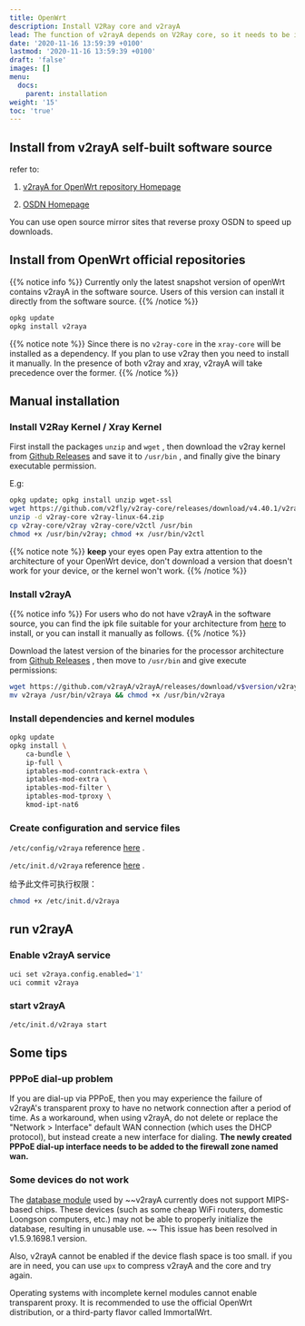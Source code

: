 ```yaml
---
title: OpenWrt
description: Install V2Ray core and v2rayA
lead: The function of v2rayA depends on V2Ray core, so it needs to be installed.
date: '2020-11-16 13:59:39 +0100'
lastmod: '2020-11-16 13:59:39 +0100'
draft: 'false'
images: []
menu:
  docs:
    parent: installation
weight: '15'
toc: 'true'
---
```


## Install from v2rayA self-built software source

refer to:

1. [v2rayA for OpenWrt repository Homepage](https://github.com/v2raya/v2raya-openwrt)

2. [OSDN Homepage](https://osdn.net/projects/v2raya/)

You can use open source mirror sites that reverse proxy OSDN to speed up downloads.

## Install from OpenWrt official repositories

{{% notice info %}} Currently only the latest snapshot version of openWrt contains v2rayA in the software source. Users of this version can install it directly from the software source. {{% /notice %}}

```bash
opkg update
opkg install v2raya
```

{{% notice note %}} Since there is no `v2ray-core` in the `xray-core` will be installed as a dependency. If you plan to use v2ray then you need to install it manually. In the presence of both v2ray and xray, v2rayA will take precedence over the former. {{% /notice %}}

## Manual installation

### Install V2Ray Kernel / Xray Kernel

First install the packages `unzip` and `wget` , then download the v2ray kernel from [Github Releases](https://github.com/v2fly/v2ray-core/releases) and save it to `/usr/bin` , and finally give the binary executable permission.

E.g:

```bash
opkg update; opkg install unzip wget-ssl
wget https://github.com/v2fly/v2ray-core/releases/download/v4.40.1/v2ray-linux-64.zip
unzip -d v2ray-core v2ray-linux-64.zip
cp v2ray-core/v2ray v2ray-core/v2ctl /usr/bin
chmod +x /usr/bin/v2ray; chmod +x /usr/bin/v2ctl
```

{{% notice note %}} **keep** your eyes open Pay extra attention to the architecture of your OpenWrt device, don't download a version that doesn't work for your device, or the kernel won't work. {{% /notice %}}

### Install v2rayA

{{% notice info %}} For users who do not have v2rayA in the software source, you can find the ipk file suitable for your architecture from [here](https://downloads.openwrt.org/snapshots/packages) to install, or you can install it manually as follows. {{% /notice %}}

Download the latest version of the binaries for the processor architecture from [Github Releases](https://github.com/v2rayA/v2rayA/releases) , then move to `/usr/bin` and give execute permissions:

```bash
wget https://github.com/v2rayA/v2rayA/releases/download/v$version/v2raya_linux_$arch_$version --output-document v2raya
mv v2raya /usr/bin/v2raya && chmod +x /usr/bin/v2raya
```

### Install dependencies and kernel modules

```bash
opkg update
opkg install \
    ca-bundle \
    ip-full \
    iptables-mod-conntrack-extra \
    iptables-mod-extra \
    iptables-mod-filter \
    iptables-mod-tproxy \
    kmod-ipt-nat6
```

### Create configuration and service files

`/etc/config/v2raya` reference [here](https://raw.githubusercontent.com/openwrt/packages/master/net/v2raya/files/v2raya.config) .

`/etc/init.d/v2raya` reference [here](https://raw.githubusercontent.com/openwrt/packages/master/net/v2raya/files/v2raya.init) .

给予此文件可执行权限：

```bash
chmod +x /etc/init.d/v2raya
```

## run v2rayA

### Enable v2rayA service

```bash
uci set v2raya.config.enabled='1'
uci commit v2raya
```

### start v2rayA

```bash
/etc/init.d/v2raya start
```

## Some tips

### PPPoE dial-up problem

If you are dial-up via PPPoE, then you may experience the failure of v2rayA's transparent proxy to have no network connection after a period of time. As a workaround, when using v2rayA, do not delete or replace the "Network &gt; Interface" default WAN connection (which uses the DHCP protocol), but instead create a new interface for dialing. **The newly created PPPoE dial-up interface needs to be added to the firewall zone named wan.**

### Some devices do not work

The [database module](https://github.com/boltdb/bolt) used by ~~v2rayA currently does not support MIPS-based chips. These devices (such as some cheap WiFi routers, domestic Loongson computers, etc.) may not be able to properly initialize the database, resulting in unusable use. ~~ This issue has been resolved in v1.5.9.1698.1 version.

Also, v2rayA cannot be enabled if the device flash space is too small. if you are in need, you can use `upx` to compress v2rayA and the core and try again.

Operating systems with incomplete kernel modules cannot enable transparent proxy. It is recommended to use the official OpenWrt distribution, or a third-party flavor called ImmortalWrt.
